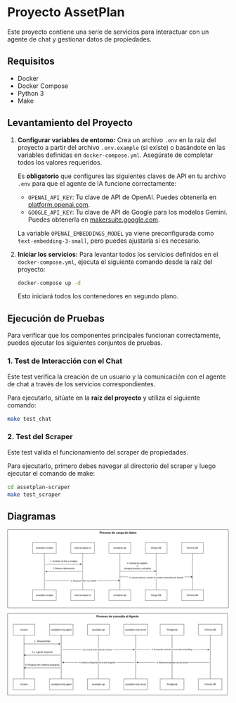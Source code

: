 # Proyecto AssetPlan

Este proyecto contiene una serie de servicios para interactuar con un agente de chat y gestionar datos de propiedades.

## Requisitos

- Docker
- Docker Compose
- Python 3
- Make

## Levantamiento del Proyecto

1.  **Configurar variables de entorno:**
    Crea un archivo `.env` en la raíz del proyecto a partir del archivo `.env.example` (si existe) o basándote en las variables definidas en `docker-compose.yml`. Asegúrate de completar todos los valores requeridos.

    Es **obligatorio** que configures las siguientes claves de API en tu archivo `.env` para que el agente de IA funcione correctamente:

    -   `OPENAI_API_KEY`: Tu clave de API de OpenAI. Puedes obtenerla en [platform.openai.com](https://platform.openai.com/).
    -   `GOOGLE_API_KEY`: Tu clave de API de Google para los modelos Gemini. Puedes obtenerla en [makersuite.google.com](https://makersuite.google.com/).

    La variable `OPENAI_EMBEDDINGS_MODEL` ya viene preconfigurada como `text-embedding-3-small`, pero puedes ajustarla si es necesario.

2.  **Iniciar los servicios:**
    Para levantar todos los servicios definidos en el `docker-compose.yml`, ejecuta el siguiente comando desde la raíz del proyecto:

    ```bash
    docker-compose up -d
    ```

    Esto iniciará todos los contenedores en segundo plano.

## Ejecución de Pruebas

Para verificar que los componentes principales funcionan correctamente, puedes ejecutar los siguientes conjuntos de pruebas.

### 1. Test de Interacción con el Chat

Este test verifica la creación de un usuario y la comunicación con el agente de chat a través de los servicios correspondientes.

Para ejecutarlo, sitúate en la **raíz del proyecto** y utiliza el siguiente comando:

```bash
make test_chat
```

### 2. Test del Scraper

Este test valida el funcionamiento del scraper de propiedades.

Para ejecutarlo, primero debes navegar al directorio del scraper y luego ejecutar el comando de make:

```bash
cd assetplan-scraper
make test_scraper
```
## Diagramas

![Diagrama de procesos](diagrama/assetplan.drawio.png)